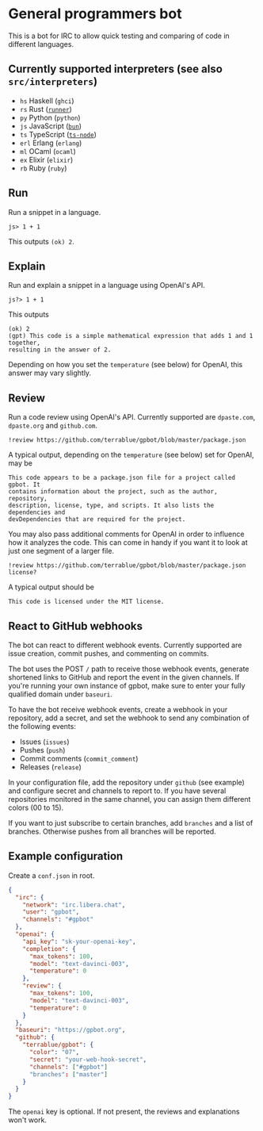 # General programmers bot
This is a bot for IRC to allow quick testing and comparing of code in different
languages.

## Currently supported interpreters (see also `src/interpreters`)

* `hs` Haskell (`ghci`)
* `rs` Rust ([`runner`](https://docs.rs/crate/runner))
* `py` Python (`python`)
* `js` JavaScript ([`bun`](https://bun.sh))
* `ts` TypeScript ([`ts-node`](https://www.npmjs.com/package/ts-node))
* `erl` Erlang (`erlang`)
* `ml` OCaml (`ocaml`)
* `ex` Elixir (`elixir`)
* `rb` Ruby (`ruby`)

## Run

Run a snippet in a language.

`js> 1 + 1`

This outputs `(ok) 2`.

## Explain

Run and explain a snippet in a language using OpenAI's API.

`js?> 1 + 1`

This outputs 

```
(ok) 2
(gpt) This code is a simple mathematical expression that adds 1 and 1 together,
resulting in the answer of 2.
```

Depending on how you set the `temperature` (see below) for OpenAI, this answer
may vary slightly.

## Review

Run a code review using OpenAI's API. Currently supported are `dpaste.com`,
`dpaste.org` and `github.com`.

`!review https://github.com/terrablue/gpbot/blob/master/package.json`

A typical output, depending on the `temperature` (see below) set for OpenAI,
may be

```
This code appears to be a package.json file for a project called gpbot. It
contains information about the project, such as the author, repository,
description, license, type, and scripts. It also lists the dependencies and
devDependencies that are required for the project.
```

You may also pass additional comments for OpenAI in order to influence how it
analyzes the code. This can come in handy if you want it to look at just one
segment of a larger file.

`!review https://github.com/terrablue/gpbot/blob/master/package.json license?`

A typical output should be

`This code is licensed under the MIT license.`

## React to GitHub webhooks

The bot can react to different webhook events. Currently supported are issue
creation, commit pushes, and commenting on commits.

The bot uses the POST `/` path to receive those webhook events, generate
shortened links to GitHub and report the event in the given channels. If you're
running your own instance of gpbot, make sure to enter your fully qualified
domain under `baseuri`.

To have the bot receive webhook events, create a webhook in your repository,
add a secret, and set the webhook to send any combination of the following
events:

* Issues (`issues`)
* Pushes (`push`)
* Commit comments (`commit_comment`)
* Releases (`release`)

In your configuration file, add the repository under `github` (see example) and
configure secret and channels to report to. If you have several repositories
monitored in the same channel, you can assign them different colors (00 to 15).

If you want to just subscribe to certain branches, add `branches` and a list of
branches. Otherwise pushes from all branches will be reported.

## Example configuration

Create a `conf.json` in root.

```json
{
  "irc": {
    "network": "irc.libera.chat",
    "user": "gpbot",
    "channels": "#gpbot"
  },
  "openai": {
    "api_key": "sk-your-openai-key",
    "completion": {
      "max_tokens": 100,
      "model": "text-davinci-003",
      "temperature": 0
    },
    "review": {
      "max_tokens": 100,
      "model": "text-davinci-003",
      "temperature": 0
    }
  },
  "baseuri": "https://gpbot.org",
  "github": {
    "terrablue/gpbot": {
      "color": "07",
      "secret": "your-web-hook-secret",
      "channels": ["#gpbot"]
      "branches": ["master"]
    }
  }
}
```

The `openai` key is optional. If not present, the reviews and explanations
won't work.
